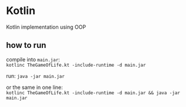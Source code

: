 # Kotlin

Kotlin implementation using OOP

## how to run

compile into `main.jar`:  
`kotlinc TheGameOfLife.kt -include-runtime -d main.jar`

run:
`java -jar main.jar`


or the same in one line:  
`kotlinc TheGameOfLife.kt -include-runtime -d main.jar && java -jar main.jar`
